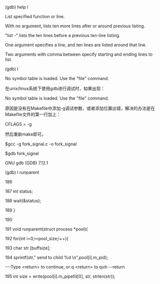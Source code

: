 \(gdb\) help l

List specified function or line.

With no argument, lists ten more lines after or around previous listing.

"list -" lists the ten lines before a previous ten-line listing.

One argument specifies a line, and ten lines are listed around that line.

Two arguments with comma between specify starting and ending lines to list.

\(gdb\) l

No symbol table is loaded.  Use the "file" command.

在unix/linux系统下使用gdb进行调试时，如果出现：

No symbol table is loaded. Use the "file" command.

原因是没有在Makefile中添加-g调试参数，或者添加位置出错，解决的办法是在Makefile文件的第一行加上：

CFLAGS = -g

然后重新make即可。



$gcc -g fork\_signal.c -o fork\_signal

$gdb fork\_signal

GNU gdb \(GDB\) 7.12.1

\(gdb\) l runparent

186     

187         int status;

188         wait\(&status\);

189     }

190     

191     void runparent\(struct process \*pool\){

192         for\(int i=0;i&lt;pool\_size;i++\){

193             char str \[buffsize\];

194             sprintf\(str," send to child %d \n",pool\[i\].m\_pid\);

---Type &lt;return&gt; to continue, or q &lt;return&gt; to quit---return

195             int size = write\(pool\[i\].m\_pipefd\[0\], str, strlen\(str\)\);



